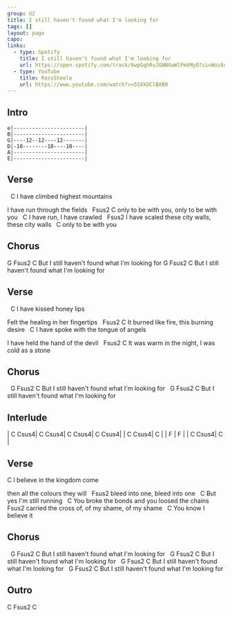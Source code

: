 ```yaml
---
group: U2
title: I still haven't found what I'm looking for
tags: []
layout: page
capo: 
links: 
  - type: Spotify
    title: I still haven't found what I'm looking for
    url: https://open.spotify.com/track/6wpGqhRvJGNNXwWlPmkMyO?si=Woz6u7QfSkeBKzrP-NCL5g
  - type: YouTube
    title: RossSteele
    url: https://www.youtube.com/watch?v=5SXkUClBXB0
---
```


## Intro

```chordpro
e|-----------------------|
B|-----------------------|
G|----12--12----12-------|
D|-10--------10----10----|
A|-----------------------|
E|-----------------------|
```

## Verse

&nbsp;      C
I have climbed highest mountains

I have run through the fields
&nbsp;       Fsus2                C
only to be with you, only to be with you
&nbsp;     C
I have run, I have crawled
&nbsp;                                          Fsus2
I have scaled these city walls, these city walls
&nbsp;       C
only to be with you

## Chorus

G             Fsus2          C
But I still haven't found what I'm looking for
G             Fsus2          C
But I still haven't found what I'm looking for

## Verse

&nbsp;  C
I have kissed honey lips

Felt the healing in her fingertips
&nbsp;              Fsus2                C
It burned like fire, this burning desire
&nbsp;      C
I have spoke with the tongue of angels

I have held the hand of the devil
&nbsp;                  Fsus2                  C
It was warm in the night, I was cold as a stone

## Chorus

&nbsp;     G             Fsus2          C
But I still haven't found what I'm looking for
&nbsp;     G             Fsus2          C
But I still haven't found what I'm looking for

## Interlude

| C     Csus4| C     Csus4| C     Csus4| C     Csus4|
| C     Csus4| C          |
| F          | F          |
| C     Csus4| C          |

## Verse

C
I believe in the kingdom come

then all the colours they will
&nbsp;                          Fsus2
bleed into one, bleed into one
&nbsp;                 C
But yes I'm still running
&nbsp;                     C
You broke the bonds and you loosed the chains
&nbsp;                                        Fsus2
carried the cross of, of my shame, of my shame
&nbsp;            C
You know I believe it

## Chorus

&nbsp;     G             Fsus2          C
But I still haven't found what I'm looking for
&nbsp;     G             Fsus2          C
But I still haven't found what I'm looking for
&nbsp;     G             Fsus2          C
But I still haven't found what I'm looking for
&nbsp;     G             Fsus2          C
But I still haven't found what I'm looking for

## Outro

C Fsus2 C

